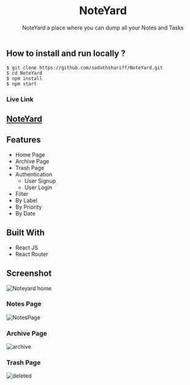 <h1 align="center">
<b>NoteYard</b>
</h1>

<div align="center">
NoteYard a place where you can dump all your Notes and Tasks
</div><br/>

## **How to install and run locally ?**

```
$ git clone https://github.com/sadathshariff/NoteYard.git
$ cd NoteYard
$ npm install
$ npm start
```

### Live Link

## [NoteYard](https://note-yard.vercel.app/)

## Features

- Home Page
- Archive Page
- Trash Page
- Authentication
  - User Signup
  - User Login
- Filter
 - By Label
 - By Priority
 - By Date

## Built With

- React JS
- React Router

## Screenshot

![Noteyard home](https://user-images.githubusercontent.com/51914072/162232520-3573e424-05ba-4fa8-904e-d1d4fea116f5.PNG)

### Notes Page
![NotesPage](https://user-images.githubusercontent.com/51914072/162233756-b200397c-f574-4f15-9990-8265354d17e1.PNG)

### Archive Page
![archive](https://user-images.githubusercontent.com/51914072/162235075-f6e692d5-9005-4ecc-8e9b-374125dfee3d.PNG)

### Trash Page
![deleted](https://user-images.githubusercontent.com/51914072/162235457-d230c5b8-5537-4c38-82f5-5bb918519fc6.PNG)
